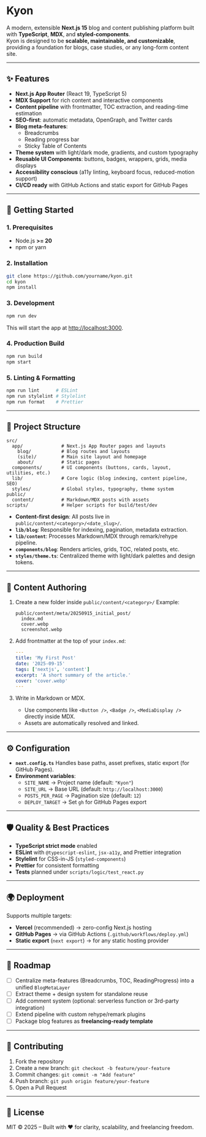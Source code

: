 # Kyon

A modern, extensible **Next.js 15** blog and content publishing platform built with **TypeScript**, **MDX**, and **styled-components**.  
Kyon is designed to be **scalable, maintainable, and customizable**, providing a foundation for blogs, case studies, or any long-form content site.

---

## ✨ Features

- **Next.js App Router** (React 19, TypeScript 5)
- **MDX Support** for rich content and interactive components
- **Content pipeline** with frontmatter, TOC extraction, and reading-time estimation
- **SEO-first**: automatic metadata, OpenGraph, and Twitter cards
- **Blog meta-features**:
  - Breadcrumbs
  - Reading progress bar
  - Sticky Table of Contents
- **Theme system** with light/dark mode, gradients, and custom typography
- **Reusable UI Components**: buttons, badges, wrappers, grids, media displays
- **Accessibility conscious** (a11y linting, keyboard focus, reduced-motion support)
- **CI/CD ready** with GitHub Actions and static export for GitHub Pages

---

## 🚀 Getting Started

### 1. Prerequisites

- Node.js **>= 20**
- npm or yarn

### 2. Installation

```bash
git clone https://github.com/yourname/kyon.git
cd kyon
npm install
```

### 3. Development

```bash
npm run dev
```

This will start the app at [http://localhost:3000](http://localhost:3000).

### 4. Production Build

```bash
npm run build
npm start
```

### 5. Linting & Formatting

```bash
npm run lint      # ESLint
npm run stylelint # Stylelint
npm run format    # Prettier
```

---

## 📂 Project Structure

```
src/
  app/              # Next.js App Router pages and layouts
    blog/           # Blog routes and layouts
    (site)/         # Main site layout and homepage
    about/          # Static pages
  components/       # UI components (buttons, cards, layout, utilities, etc.)
  lib/              # Core logic (blog indexing, content pipeline, SEO)
  styles/           # Global styles, typography, theme system
public/
  content/          # Markdown/MDX posts with assets
scripts/            # Helper scripts for build/test/dev
```

- **Content-first design**: All posts live in `public/content/<category>/<date_slug>/`.
- **`lib/blog`**: Responsible for indexing, pagination, metadata extraction.
- **`lib/content`**: Processes Markdown/MDX through remark/rehype pipeline.
- **`components/blog`**: Renders articles, grids, TOC, related posts, etc.
- **`styles/theme.ts`**: Centralized theme with light/dark palettes and design tokens.

---

## 📝 Content Authoring

1. Create a new folder inside `public/content/<category>/`
   Example:

   ```
   public/content/meta/20250915_initial_post/
     index.md
     cover.webp
     screenshot.webp
   ```

2. Add frontmatter at the top of your `index.md`:

   ```yaml
   ---
   title: 'My First Post'
   date: '2025-09-15'
   tags: ['nextjs', 'content']
   excerpt: 'A short summary of the article.'
   cover: 'cover.webp'
   ---
   ```

3. Write in Markdown or MDX.
   - Use components like `<Button />`, `<Badge />`, `<MediaDisplay />` directly inside MDX.
   - Assets are automatically resolved and linked.

---

## ⚙️ Configuration

- **`next.config.ts`**
  Handles base paths, asset prefixes, static export (for GitHub Pages).
- **Environment variables**:
  - `SITE_NAME` → Project name (default: `"Kyon"`)
  - `SITE_URL` → Base URL (default: `http://localhost:3000`)
  - `POSTS_PER_PAGE` → Pagination size (default: `12`)
  - `DEPLOY_TARGET` → Set `gh` for GitHub Pages export

---

## 🛡️ Quality & Best Practices

- **TypeScript strict mode** enabled
- **ESLint** with `@typescript-eslint`, `jsx-a11y`, and Prettier integration
- **Stylelint** for CSS-in-JS (`styled-components`)
- **Prettier** for consistent formatting
- **Tests** planned under `scripts/logic/test_react.py`

---

## 🌍 Deployment

Supports multiple targets:

- **Vercel** (recommended) → zero-config Next.js hosting
- **GitHub Pages** → via GitHub Actions (`.github/workflows/deploy.yml`)
- **Static export** (`next export`) → for any static hosting provider

---

## 🔮 Roadmap

- [ ] Centralize meta-features (Breadcrumbs, TOC, ReadingProgress) into a unified `BlogMetaLayer`
- [ ] Extract theme + design system for standalone reuse
- [ ] Add comment system (optional: serverless function or 3rd-party integration)
- [ ] Extend pipeline with custom rehype/remark plugins
- [ ] Package blog features as **freelancing-ready template**

---

## 🤝 Contributing

1. Fork the repository
2. Create a new branch: `git checkout -b feature/your-feature`
3. Commit changes: `git commit -m "Add feature"`
4. Push branch: `git push origin feature/your-feature`
5. Open a Pull Request

---

## 📜 License

MIT © 2025 – Built with ❤️ for clarity, scalability, and freelancing freedom.
